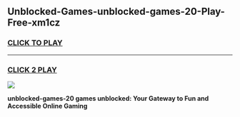 
## Unblocked-Games-unblocked-games-20-Play-Free-xm1cz
<h3>
<a href="https://premium76.site?title=unblocked-games-20&ref=21A">CLICK TO PLAY</a></h3>
<hr>

<h3>
<a href="https://premium76.site?title=unblocked-games-20&ref=21A">CLICK 2 PLAY</a>
  
</h3>

<a href="https://premium76.site?title=unblocked-games-20&ref=21A"><img src="https://clearcache.store/games.png"></a>


**unblocked-games-20 games unblocked: Your Gateway to Fun and Accessible Online Gaming**
